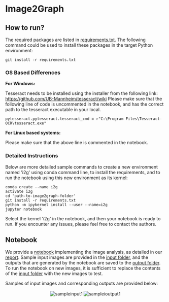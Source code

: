# Image2Graph

## How to run?

The required packages are listed in [requirements.txt](requirements.txt). The following command could be used to install these packages in the target Python environment:

```
git install -r requirements.txt
```

### OS Based Differences

<b>For Windows:</b> 

Tesseract needs to be installed using the installer from the following link: https://github.com/UB-Mannheim/tesseract/wiki
Please make sure that the following line of code is uncommented in the notebook, and has the correct path to the tesseract executable in your local.

```
pytesseract.pytesseract.tesseract_cmd = r"C:\Program Files\Tesseract-OCR\tesseract.exe"
```

<b>For Linux based systems:</b> 

Please make sure that the above line is commented in the notebook.

### Detailed Instructions

Below are more detailed sample commands to create a new environment named 'i2g' using conda command line, to install the requirements, and to run the notebook using this new environment as its kernel:

```
conda create --name i2g
activate i2g
cd 'path-to-image2graph-folder'
git install -r requirements.txt
python -m ipykernel install --user --name=i2g
jupyter notebook
```

Select the kernel 'i2g' in the notebook, and then your notebook is ready to run. If you encounter any issues, please feel free to contact the authors.

## Notebook

We provide a [notebook](FigAnalysis/ShapeExtraction/DemoScript.ipynb) implementing the image analysis, as detailed in our [report](reports/milestone3/). Sample input images are provided in the [input folder](FigAnalysis/ShapeExtraction/Input/), and the outputs that are generated by the notebook are saved to the [output folder](FigAnalysis/ShapeExtraction/Input/). To run the notebook on new images, it is sufficient to replace the contents of the [input folder](FigAnalysis/ShapeExtraction/Input/) with the new images to test.

Samples of input images and corresponding outputs are provided below:

<p align="center">
 <img align="center" src="FigAnalysis/ShapeExtraction/Input/opfig1502.05689-Figure2-1.png" alt="sampleinput1">
 <img align="center" src="FigAnalysis/ShapeExtraction/Output/opfig1502.05689-Figure2-1.png" alt="sampleioutput1">
</p>

